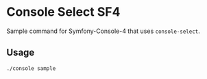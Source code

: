 Console Select SF4
==================

Sample command for Symfony-Console-4 that uses `console-select`.

## Usage

    ./console sample
